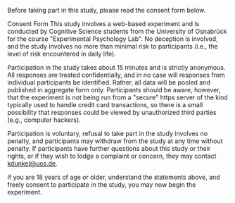 
Before taking part in this study, please read the consent form below.

Consent Form
This study involves a web-based experiment and is conducted by Cognitive Science students from the University of Osnabrück for the course "Experimental Psychology Lab". No deception is involved, and the study involves no more than minimal risk to participants (i.e., the level of risk encountered in daily life).

Participation in the study takes about 15 minutes and is strictly anonymous. All responses are treated confidentially, and in no case will responses from individual participants be identified. Rather, all data will be pooled and published in aggregate form only. Participants should be aware, however, that the experiment is not being run from a "secure" https server of the kind typically used to handle credit card transactions, so there is a small possibility that responses could be viewed by unauthorized third parties (e.g., computer hackers).

Participation is voluntary, refusal to take part in the study involves no penalty, and participants may withdraw from the study at any time without penalty.
If participants have further questions about this study or their rights, or if they wish to lodge a complaint or concern, they may contact kdunkel@uos.de.

If you are 18 years of age or older, understand the statements above, and freely consent to participate in the study, you may now begin the experiment.  
